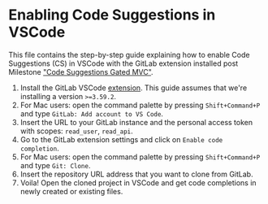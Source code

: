 # Enabling Code Suggestions in VSCode

This file contains the step-by-step guide explaining how to enable Code Suggestions (CS) in VSCode with
the GitLab extension installed post Milestone ["Code Suggestions Gated MVC"](https://gitlab.com/groups/gitlab-org/modelops/applied-ml/code-suggestions/-/epics/2).

1. Install the GitLab VSCode [extension](https://marketplace.visualstudio.com/items?itemName=GitLab.gitlab-workflow).
   This guide assumes that we're installing a version `>=3.59.2`.
1. For Mac users: open the command palette by pressing `Shift+Command+P` and type `GitLab: Add account to VS Code`.
1. Insert the URL to your GitLab instance and the personal access token with scopes: `read_user`, `read_api`.
1. Go to the GitLab extension settings and click on `Enable code completion`.
1. For Mac users: open the command palette by pressing `Shift+Command+P` and type `Git: Clone`.
1. Insert the repository URL address that you want to clone from GitLab.
1. Voila! Open the cloned project in VSCode and get code completions in newly created or existing files.
